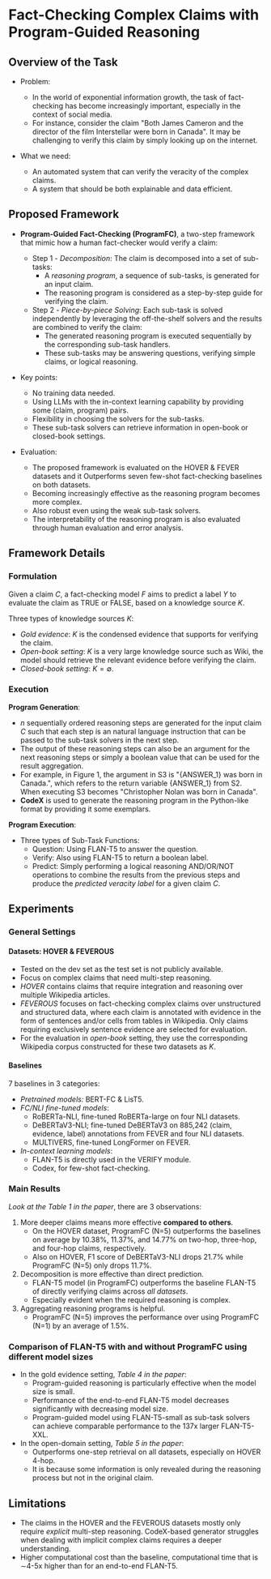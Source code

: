 # Fact-Checking Complex Claims with Program-Guided Reasoning

## Overview of the Task
* Problem:
    * In the world of exponential information growth, the task of fact-checking has become increasingly important, especially in the context of social media.
    * For instance, consider the claim "Both James Cameron and the director of the film Interstellar were born in Canada". It may be challenging to verify this claim by simply looking up on the internet.

* What we need:
    * An automated system that can verify the veracity of the complex claims.
    * A system that should be both explainable and data efficient.

## Proposed Framework
* **Program-Guided Fact-Checking (ProgramFC)**, a two-step framework that mimic how a human fact-checker would verify a claim:
    * Step 1 - *Decomposition*: The claim is decomposed into a set of sub-tasks:
        * A *reasoning program*, a sequence of sub-tasks, is generated for an input claim.
        * The reasoning program is considered as a step-by-step guide for verifying the claim.
    * Step 2 - *Piece-by-piece Solving*: Each sub-task is solved independently by leveraging the off-the-shelf solvers and the results are combined to verify the claim:
        * The generated reasoning program is executed sequentially by the corresponding sub-task handlers.
        * These sub-tasks may be answering questions, verifying simple claims, or logical reasoning.

* Key points:
    * No training data needed.
    * Using LLMs with the in-context learning capability by providing some (claim, program) pairs.
    * Flexibility in choosing the solvers for the sub-tasks.
    * These sub-task solvers can retrieve information in open-book or closed-book settings.

* Evaluation:
    * The proposed framework is evaluated on the HOVER & FEVER datasets and it Outperforms seven few-shot fact-checking baselines on both datasets.
    * Becoming increasingly effective as the reasoning program becomes more complex.
    * Also robust even using the weak sub-task solvers.
    * The interpretability of the reasoning program is also evaluated through human evaluation and error analysis.  

## Framework Details
### Formulation
Given a claim $C$, a fact-checking model $F$ aims to predict a label $Y$ to evaluate the claim as TRUE or FALSE, based on a knowledge source $K$.

Three types of knowledge sources $K$:
* *Gold evidence*: $K$ is the condensed evidence that supports for verifying the claim.
* *Open-book setting*: $K$ is a very large knowledge source such as Wiki, the model should retrieve the relevant evidence before verifying the claim.
* *Closed-book setting*: $K = \emptyset$.

### Execution
**Program Generation**:
* $n$ sequentially ordered reasoning steps are generated for the input claim $C$ such that each step is an natural language instruction that can be passed to the sub-task solvers in the next step.
* The output of these reasoning steps can also be an argument for the next reasoning steps or simply a boolean value that can be used for the result aggregation.
* For example, in Figure 1, the argument in S3 is "{ANSWER_1} was born in Canada.", which refers to the return variable {ANSWER_1} from S2. When executing S3 becomes "Christopher Nolan was born in Canada".
* **CodeX** is used to generate the reasoning program in the Python-like format by providing it some exemplars.

**Program Execution**:
* Three types of Sub-Task Functions:
    * Question: Using FLAN-T5 to answer the question.
    * Verify: Also using FLAN-T5 to return a boolean label.
    * Predict: Simply performing a logical reasoning AND/OR/NOT operations to combine the results from the previous steps and produce the *predicted veracity label* for a given claim $C$.

## Experiments
### General Settings
#### Datasets: HOVER & FEVEROUS
* Tested on the dev set as the test set is not publicly available.
* Focus on complex claims that need multi-step reasoning.
* *HOVER* contains claims that require integration and reasoning over multiple Wikipedia articles.
* *FEVEROUS* focuses on fact-checking complex claims over unstructured and structured data, where each claim is annotated with evidence in the form of sentences and/or cells from tables in Wikipedia. Only claims requiring exclusively sentence evidence are selected for evaluation.
* For the evaluation in *open-book* setting, they use the corresponding Wikipedia corpus constructed for these two datasets as *K*.

#### Baselines
7 baselines in 3 categories:
* *Pretrained models:* BERT-FC & LisT5. 
* *FC/NLI fine-tuned models*: 
    * RoBERTa-NLI, fine-tuned RoBERTa-large on four NLI
datasets.
    * DeBERTaV3-NLI; fine-tuned DeBERTaV3 on 885,242 (claim, evidence, label) annotations from FEVER and four NLI datasets.
    * MULTIVERS, fine-tuned LongFormer on FEVER.
* *In-context learning models*: 
    * FLAN-T5 is directly used in the VERIFY module.
    * Codex, for few-shot fact-checking.

### Main Results
*Look at the Table 1 in the paper*, there are 3 observations:

1. More deeper claims means more effective **compared to others**.
    * On the HOVER dataset, ProgramFC (N=5) outperforms the baselines on average by 10.38%, 11.37%, and 14.77% on two-hop, three-hop, and four-hop claims, respectively.
    * Also on HOVER, F1 score of DeBERTaV3-NLI drops 21.7% while ProgramFC (N=5) only drops 11.7%.
2. Decomposition is more effective than direct prediction.
    * FLAN-T5 model (in ProgramFC) outperforms the baseline FLAN-T5 of directly verifying claims across *all datasets*.
    *  Especially evident when the required reasoning is complex.
3. Aggregating reasoning programs is helpful.
    * ProgramFC (N=5) improves the performance over using ProgramFC (N=1) by an average of 1.5%.

### Comparison of FLAN-T5 with and without ProgramFC using different model sizes
* In the gold evidence setting, *Table 4 in the paper*:
    * Program-guided reasoning is particularly effective when the model size is small.
    * Performance of the end-to-end FLAN-T5 model decreases significantly with decreasing model size.
    * Program-guided model using FLAN-T5-small as sub-task solvers can achieve comparable performance to the 137x larger FLAN-T5-XXL.
* In the open-domain setting, *Table 5 in the paper*:
    * Outperforms one-step retrieval on all datasets, especially on HOVER 4-hop.
    * It is because some information is only revealed during the reasoning process but not in the original claim.

## Limitations
* The claims in the HOVER and the FEVEROUS datasets mostly only require *explicit* multi-step reasoning. CodeX-based generator struggles when dealing with implicit complex claims requires a deeper understanding.
* Higher computational cost than the baseline, computational time that is ∼4-5x higher than for an end-to-end FLAN-T5.
